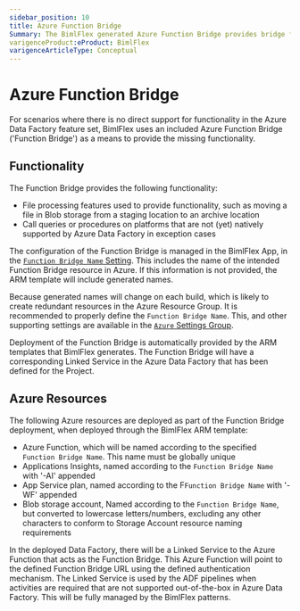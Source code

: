 ```yaml
---
sidebar_position: 10
title: Azure Function Bridge
Summary: The BimlFlex generated Azure Function Bridge provides bridge features to support file operations and to support calls to unsupported technology or services.
varigenceProduct:eProduct: BimlFlex
varigenceArticleType: Conceptual
---
```


# Azure Function Bridge

For scenarios where there is no direct support for functionality in the Azure Data Factory feature set, BimlFlex uses an included Azure Function Bridge ('Function Bridge') as a means to provide the missing functionality.

## Functionality

The Function Bridge provides the following functionality:

* File processing features used to provide functionality, such as moving a file in Blob storage from a staging location to an archive location
* Call queries or procedures on platforms that are not (yet) natively supported by Azure Data Factory in exception cases

The configuration of the Function Bridge is managed in the BimlFlex App, in the [`Function Bridge Name` Setting](../reference-documentation/settings/AzureFunctionBridgeName). This includes the name of the intended Function Bridge resource in Azure. If this information is not provided, the ARM template will include generated names.

Because generated names will change on each build, which is likely to create redundant resources in the Azure Resource Group. It is recommended to properly define the `Function Bridge Name`. This, and other supporting settings are available in the [`Azure` Settings Group](../reference-documentation/reference-documentation-settings-index#azure).

Deployment of the Function Bridge is automatically provided by the ARM templates that BimlFlex generates. The Function Bridge will have a corresponding Linked Service in the Azure Data Factory that has been defined for the Project.

## Azure Resources

The following Azure resources are deployed as part of the Function Bridge deployment, when deployed through the BimlFlex ARM template:

* Azure Function, which will be named according to the specified `Function Bridge Name`. This name must be globally unique
* Applications Insights, named according to the `Function Bridge Name` with '-AI' appended
* App Service plan, named according to the F`Function Bridge Name` with '-WF' appended
* Blob storage account, Named according to the `Function Bridge Name`, but converted to lowercase letters/numbers, excluding any other characters to conform to Storage Account resource naming requirements

In the deployed Data Factory, there will be a Linked Service to the Azure Function that acts as the Function Bridge. This Azure Function will point to the defined Function Bridge URL using the defined authentication mechanism. The Linked Service is used by the ADF pipelines when activities are required that are not supported out-of-the-box in Azure Data Factory. This will be fully managed by the BimlFlex patterns.
